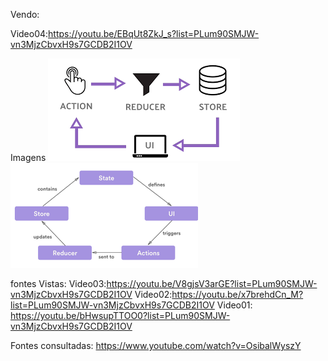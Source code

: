 Vendo:

Video04:https://youtu.be/EBqUt8ZkJ_s?list=PLum90SMJW-vn3MjzCbvxH9s7GCDB2I1OV

Imagens
![redux01](doc/redux1.png)
![redux02](doc/redux2.png)

fontes Vistas:
Video03:https://youtu.be/V8gjsV3arGE?list=PLum90SMJW-vn3MjzCbvxH9s7GCDB2I1OV
Video02:https://youtu.be/x7brehdCn_M?list=PLum90SMJW-vn3MjzCbvxH9s7GCDB2I1OV
Video01: https://youtu.be/bHwsupTTOO0?list=PLum90SMJW-vn3MjzCbvxH9s7GCDB2I1OV



Fontes consultadas:
https://www.youtube.com/watch?v=OsibalWyszY

